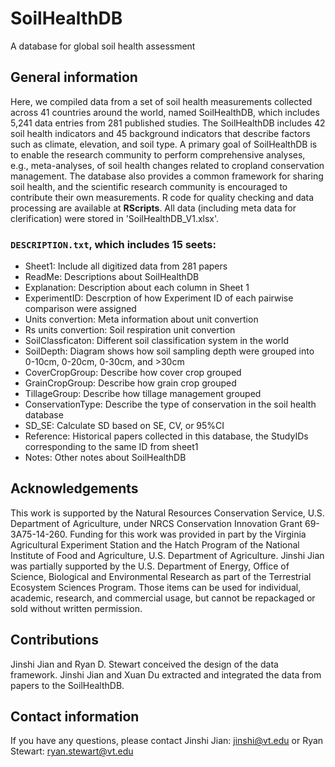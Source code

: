 # SoilHealthDB

A database for global soil health assessment

## General information

Here, we compiled data from a set of soil health measurements collected across 41 countries around the world, named SoilHealthDB, which includes 5,241 data entries from 281 published studies. The SoilHealthDB includes 42 soil health indicators and 45 background indicators that describe factors such as climate, elevation, and soil type. A primary goal of SoilHealthDB is to enable the research community to perform comprehensive analyses, e.g., meta-analyses, of soil health changes related to cropland conservation management. The database also provides a common framework for sharing soil health, and the scientific research community is encouraged to contribute their own measurements. 
R code for quality checking and data processing are available at **RScripts**.
All data (including meta data for clerification) were stored in 'SoilHealthDB_V1.xlsx'.

### `DESCRIPTION.txt`, which includes 15 seets:
* Sheet1: Include all digitized data from 281 papers
* ReadMe: Descriptions about SoilHealthDB
* Explanation: Description about each column in Sheet 1
* ExperimentID: Descrption of how Experiment ID of each pairwise comparison were assigned 
* Units convertion: Meta information about unit convertion
* Rs units convertion: Soil respiration unit convertion
* SoilClassficaton: Different soil classification system in the world
* SoilDepth: Diagram shows how soil sampling depth were grouped into 0-10cm, 0-20cm, 0-30cm, and >30cm
* CoverCropGroup: Describe how cover crop grouped 
* GrainCropGroup: Describe how grain crop grouped 
* TillageGroup: Describe how tillage management grouped
* ConservationType: Describe the type of conservation in the soil health database
* SD_SE: Calculate SD based on SE, CV, or 95%CI
* Reference: Historical papers collected in this database, the StudyIDs corresponding to the same ID from sheet1
* Notes: Other notes about SoilHealthDB

## Acknowledgements

This work is supported by the Natural Resources Conservation Service, U.S. Department of Agriculture, under NRCS Conservation Innovation Grant 69-3A75-14-260. Funding for this work was provided in part by the Virginia Agricultural Experiment Station and the Hatch Program of the National Institute of Food and Agriculture, U.S. Department of Agriculture. Jinshi Jian was partially supported by the U.S. Department of Energy, Office of Science, Biological and Environmental Research as part of the Terrestrial Ecosystem Sciences Program. Those items can be used for individual, academic, research, and commercial usage, but cannot be repackaged or sold without written permission.

## Contributions

Jinshi Jian and Ryan D. Stewart conceived the design of the data framework. Jinshi Jian and Xuan Du extracted and integrated the data from papers to the SoilHealthDB. 

## Contact information

If you have any questions, please contact Jinshi Jian: jinshi@vt.edu or Ryan Stewart: ryan.stewart@vt.edu


